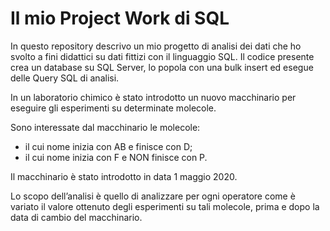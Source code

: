 # Il mio Project Work di SQL
In questo repository descrivo un mio progetto di analisi dei dati che ho svolto a fini didattici su dati fittizi con il linguaggio SQL.
Il codice presente crea un database su SQL Server, lo popola con una bulk insert ed esegue delle Query SQL di analisi.

In un laboratorio chimico è stato introdotto un nuovo macchinario per eseguire gli esperimenti su determinate molecole.

Sono interessate dal macchinario le molecole:
- il cui nome inizia con AB e finisce con D;
- il cui nome inizia con F e NON finisce con P.

Il macchinario è stato introdotto in data 1 maggio 2020.

Lo scopo dell’analisi è quello di analizzare per ogni operatore come è variato il valore ottenuto degli esperimenti su tali molecole, prima e dopo la data di cambio del macchinario.


